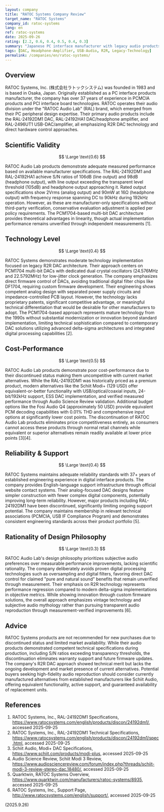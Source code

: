```yaml
---
layout: company
title: "RATOC Systems Company Review"
target_name: "RATOC Systems"
company_id: ratoc-systems
lang: en
ref: ratoc-systems
date: 2025-09-26
rating: [2.2, 0.6, 0.4, 0.5, 0.4, 0.3]
summary: "Japanese PC interface manufacturer with legacy audio products under RATOC Audio Lab brand, emphasizing R2R DAC technology and vintage approaches"
tags: [DAC, Headphone-Amplifier, USB-Audio, R2R, Legacy-Technology]
permalink: /companies/en/ratoc-systems/
---
```


## Overview

RATOC Systems, Inc. (株式会社ラトックシステム) was founded in 1983 and is based in Osaka, Japan. Originally established as a PC interface products manufacturer, the company has over 37 years of experience in PCMCIA products and PCI interface board technologies. RATOC operates their audio division under the "RATOC Audio Lab" (RAL) brand, which emerged from their PC peripheral design expertise. Their primary audio products include the RAL-24192DM1 DAC, RAL-24192HA1 DAC/headphone amplifier, and RAL-2496UT1 USB-DAC/amplifier, all emphasizing R2R DAC technology and direct hardware control approaches.

## Scientific Validity

$$ \Large \text{0.6} $$

RATOC Audio Lab products demonstrate adequate measured performance based on available manufacturer specifications. The RAL-24192DM1 and RAL-24192HA1 achieve S/N ratios of 106dB (line output) and 98dB (headphone output), with line output exceeding the transparent level threshold (105dB) and headphone output approaching it. Rated output specifications show 2Vrms (analog output) and 90mW at 16Ω (headphone output) with frequency response spanning DC to 90kHz during 192kHz operation. However, as these are manufacturer-only specifications without third-party verification, conservative evaluation adjustment is applied per policy requirements. The PCM1704-based multi-bit DAC architecture provides theoretical advantages in linearity, though actual implementation performance remains unverified through independent measurements [1].

## Technology Level

$$ \Large \text{0.4} $$

RATOC Systems demonstrates moderate technology implementation focused on legacy R2R DAC architecture. Their approach centers on PCM1704 multi-bit DACs with dedicated dual crystal oscillators (24.576MHz and 22.5792MHz) for low-jitter clock generation. The company emphasizes direct firmware control of DACs, avoiding traditional digital filter chips like DF1704, requiring custom firmware development. Their engineering shows competent analog design with separated power supply circuits and impedance-controlled PCB layout. However, the technology lacks proprietary patents, significant competitive advantage, or meaningful technical differentiation that would be desirable for other manufacturers to adopt. The PCM1704-based approach represents mature technology from the 1990s without substantial modernization or innovation beyond standard implementation, limiting technical sophistication compared to contemporary DAC solutions utilizing advanced delta-sigma architectures and integrated digital processing capabilities [2].

## Cost-Performance

$$ \Large \text{0.5} $$

RATOC Audio Lab products demonstrate poor cost-performance due to their discontinued status making them uncompetitive with current market alternatives. While the RAL-24192DM1 was historically priced as a premium product, modern alternatives like the Schiit Modi+ (129 USD) offer equivalent-or-better functionality with USB/optical/coaxial inputs, 24-bit/192kHz support, ESS DAC implementation, and verified measured performance through Audio Science Review validation. Additional budget options like the Fosi Audio Q4 (approximately 50 USD) provide equivalent PCM decoding capabilities with 0.01% THD and comprehensive input options at significantly lower cost points. The discontinuation of RATOC Audio Lab products eliminates price competitiveness entirely, as consumers cannot access these products through normal retail channels while equivalent or superior alternatives remain readily available at lower price points [3][4].

## Reliability & Support

$$ \Large \text{0.4} $$

RATOC Systems maintains adequate reliability standards with 37+ years of established engineering experience in digital interface products. The company provides English-language support infrastructure through official website contact systems. Their analog-focused DAC designs feature simpler construction with fewer complex digital components, potentially improving long-term reliability. However, major products including RAL-24192DM1 have been discontinued, significantly limiting ongoing support potential. The company maintains membership in relevant technical associations (PCMCIA, USB IF Compliance Program) and demonstrates consistent engineering standards across their product portfolio [5].

## Rationality of Design Philosophy

$$ \Large \text{0.3} $$

RATOC Audio Lab's design philosophy prioritizes subjective audio preferences over measurable performance improvements, lacking scientific rationality. The company deliberately avoids proven digital processing technologies such as oversampling and digital filters, favoring direct DAC control for claimed "pure and natural sound" benefits that remain unverified through measurement. Their emphasis on R2R technology represents performance regression compared to modern delta-sigma implementations in objective metrics. While showing innovation through custom firmware solutions, the overall approach emphasizes vintage technology and subjective audio mythology rather than pursuing transparent audio reproduction through measurement-verified improvements [6].

## Advice

RATOC Systems products are not recommended for new purchases due to discontinued status and limited market availability. While their audio products demonstrated competent technical specifications during production, including S/N ratios exceeding transparency thresholds, the discontinuation eliminates warranty support and future firmware updates. The company's R2R DAC approach showed technical merit but lacks the ongoing development and market presence of current alternatives. Potential buyers seeking high-fidelity audio reproduction should consider currently manufactured alternatives from established manufacturers like Schiit Audio, offering equivalent functionality, active support, and guaranteed availability of replacement units.

## References

1. RATOC Systems, Inc., RAL-24192DM1 Specifications, https://www.ratocsystems.com/english/products/discon/24192dm1/, accessed 2025-09-25
2. RATOC Systems, Inc., RAL-24192DM1 Technical Specifications, https://www.ratocsystems.com/english/products/discon/24192dm1/spec.html, accessed 2025-09-25
3. Schiit Audio, Modi+ DAC Specifications, https://www.schiit.com/products/modi-plus, accessed 2025-09-25
4. Audio Science Review, Schiit Modi 3 Review, https://www.audiosciencereview.com/forum/index.php?threads/schiit-modi-3-review-stereo-dac.18480/, accessed 2025-09-25
5. Quarktwin, RATOC Systems Overview, https://www.quarktwin.com/manufacturers/ratoc-systems/8935, accessed 2025-09-25
6. RATOC Systems, Inc., Support Page, http://www.ratocsystems.com/english/support/, accessed 2025-09-25

(2025.9.26)